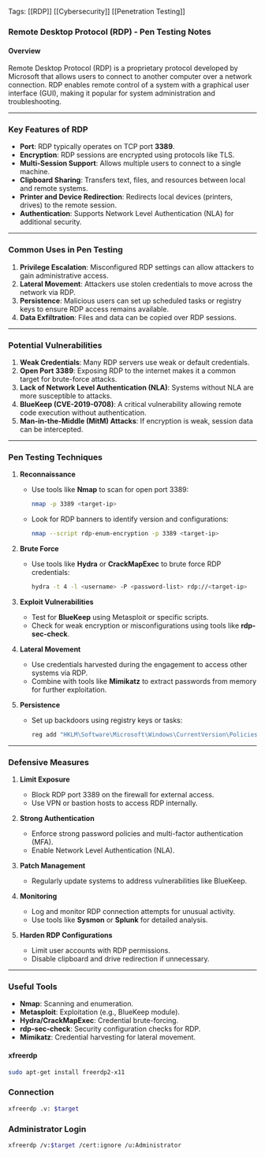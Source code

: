 Tags: [[RDP]] [[Cybersecurity]] [[Penetration Testing]]

### Remote Desktop Protocol (RDP) - Pen Testing Notes

#### **Overview**
Remote Desktop Protocol (RDP) is a proprietary protocol developed by Microsoft that allows users to connect to another computer over a network connection. RDP enables remote control of a system with a graphical user interface (GUI), making it popular for system administration and troubleshooting.

---

### **Key Features of RDP**
- **Port**: RDP typically operates on TCP port **3389**.
- **Encryption**: RDP sessions are encrypted using protocols like TLS.
- **Multi-Session Support**: Allows multiple users to connect to a single machine.
- **Clipboard Sharing**: Transfers text, files, and resources between local and remote systems.
- **Printer and Device Redirection**: Redirects local devices (printers, drives) to the remote session.
- **Authentication**: Supports Network Level Authentication (NLA) for additional security.

---

### **Common Uses in Pen Testing**
1. **Privilege Escalation**: Misconfigured RDP settings can allow attackers to gain administrative access.
2. **Lateral Movement**: Attackers use stolen credentials to move across the network via RDP.
3. **Persistence**: Malicious users can set up scheduled tasks or registry keys to ensure RDP access remains available.
4. **Data Exfiltration**: Files and data can be copied over RDP sessions.

---

### **Potential Vulnerabilities**
1. **Weak Credentials**: Many RDP servers use weak or default credentials.
2. **Open Port 3389**: Exposing RDP to the internet makes it a common target for brute-force attacks.
3. **Lack of Network Level Authentication (NLA)**: Systems without NLA are more susceptible to attacks.
4. **BlueKeep (CVE-2019-0708)**: A critical vulnerability allowing remote code execution without authentication.
5. **Man-in-the-Middle (MitM) Attacks**: If encryption is weak, session data can be intercepted.

---

### **Pen Testing Techniques**
1. **Reconnaissance**
   - Use tools like **Nmap** to scan for open port 3389:
     ```bash
     nmap -p 3389 <target-ip>
     ```
   - Look for RDP banners to identify version and configurations:
     ```bash
     nmap --script rdp-enum-encryption -p 3389 <target-ip>
     ```

2. **Brute Force**
   - Use tools like **Hydra** or **CrackMapExec** to brute force RDP credentials:
     ```bash
     hydra -t 4 -l <username> -P <password-list> rdp://<target-ip>
     ```

3. **Exploit Vulnerabilities**
   - Test for **BlueKeep** using Metasploit or specific scripts.
   - Check for weak encryption or misconfigurations using tools like **rdp-sec-check**.

4. **Lateral Movement**
   - Use credentials harvested during the engagement to access other systems via RDP.
   - Combine with tools like **Mimikatz** to extract passwords from memory for further exploitation.

5. **Persistence**
   - Set up backdoors using registry keys or tasks:
     ```powershell
     reg add "HKLM\Software\Microsoft\Windows\CurrentVersion\Policies\System" /v fDenyTSConnections /t REG_DWORD /d 0 /f
     ```

---

### **Defensive Measures**
1. **Limit Exposure**
   - Block RDP port 3389 on the firewall for external access.
   - Use VPN or bastion hosts to access RDP internally.

2. **Strong Authentication**
   - Enforce strong password policies and multi-factor authentication (MFA).
   - Enable Network Level Authentication (NLA).

3. **Patch Management**
   - Regularly update systems to address vulnerabilities like BlueKeep.

4. **Monitoring**
   - Log and monitor RDP connection attempts for unusual activity.
   - Use tools like **Sysmon** or **Splunk** for detailed analysis.

5. **Harden RDP Configurations**
   - Limit user accounts with RDP permissions.
   - Disable clipboard and drive redirection if unnecessary.

---

### **Useful Tools**
- **Nmap**: Scanning and enumeration.
- **Metasploit**: Exploitation (e.g., BlueKeep module).
- **Hydra/CrackMapExec**: Credential brute-forcing.
- **rdp-sec-check**: Security configuration checks for RDP.
- **Mimikatz**: Credential harvesting for lateral movement.

#### xfreerdp
```bash
sudo apt-get install freerdp2-x11
```


### Connection 

```bash
xfreerdp .v: $target
```


###   Administrator Login

```bash
xfreerdp /v:$target /cert:ignore /u:Administrator
```



